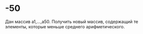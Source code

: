 # -50
Дан массив a1,...,a50. Получить новый массив, содержащий те элементы, которые меньше среднего арифметического.
